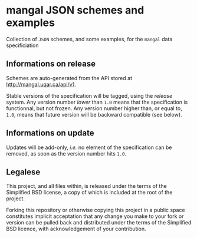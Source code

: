 # mangal JSON schemes and examples

Collection of `JSON` schemes, and some examples, for the `mangal` data specificiation

## Informations on release

Schemes are auto-generated from the API stored at
<http://mangal.uqar.ca/api/v1>.

Stable versions of the specification will be tagged, using the *release* system. Any version number *lower* than `1.0` means that the specification is functionnal, but not frozen. Any version number higher than, or equal to, `1.0`, means that future version will be backward compatible (see below).

## Informations on update

Updates will be add-only, *i.e.* no element of the specification can be
removed, as soon as the version number hits `1.0`.

## Legalese

This project, and all files within, is released under the terms of the
Simplified BSD license, a copy of which is included at the root of the project.

Forking this repository or otherwise copying this project in a public space
constitutes implicit acceptation that any change you make to your fork or
version can be pulled back and distributed under the terms of the Simplified
BSD licence, with acknowledgement of your contribution.
